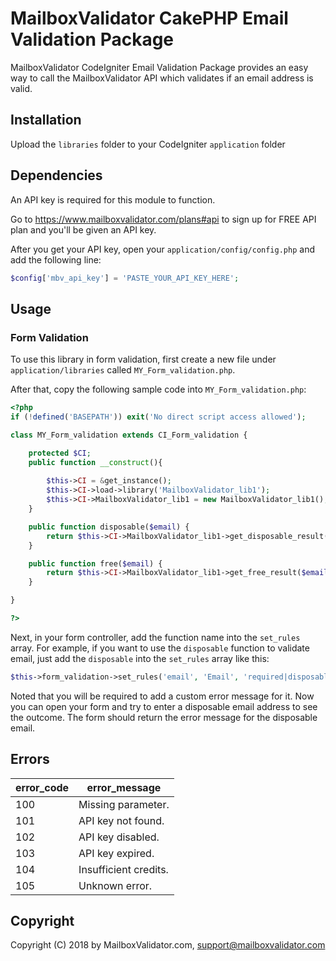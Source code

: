 # MailboxValidator CakePHP Email Validation Package

MailboxValidator CodeIgniter Email Validation Package provides an easy way to call the MailboxValidator API which validates if an email address is valid.



## Installation

Upload the ``libraries`` folder to your CodeIgniter ``application`` folder



## Dependencies

An API key is required for this module to function.

Go to https://www.mailboxvalidator.com/plans#api to sign up for FREE API plan and you'll be given an API key.

After you get your API key, open your ``application/config/config.php`` and add the following line:
```php
$config['mbv_api_key'] = 'PASTE_YOUR_API_KEY_HERE';
```



## Usage

### Form Validation

To use this library in form validation, first create a new file under ``application/libraries`` called ``MY_Form_validation.php``.

After that, copy the following sample code into ``MY_Form_validation.php``:
```php
<?php 
if (!defined('BASEPATH')) exit('No direct script access allowed');

class MY_Form_validation extends CI_Form_validation {

	protected $CI;
	public function __construct(){
    
        $this->CI = &get_instance();
		$this->CI->load->library('MailboxValidator_lib1');
		$this->CI->MailboxValidator_lib1 = new MailboxValidator_lib1();
	}

    public function disposable($email) {
		return $this->CI->MailboxValidator_lib1->get_disposable_result($email);
	}

    public function free($email) {
		return $this->CI->MailboxValidator_lib1->get_free_result($email);
	}

}

?>
```

Next, in your form controller, add the function name into the ``set_rules`` array. For example, if you want to use the ``disposable`` function to validate email, just add the ``disposable`` into the ``set_rules`` array like this:

```php
$this->form_validation->set_rules('email', 'Email', 'required|disposable', array('disposable' => 'A disposable email address is detected.'));
```

Noted that you will be required to add a custom error message for it. Now you can open your form and try to enter a disposable email address to see the outcome. The form should return the error message for the disposable email.





## Errors

| error_code | error_message         |
| ---------- | --------------------- |
| 100        | Missing parameter.    |
| 101        | API key not found.    |
| 102        | API key disabled.     |
| 103        | API key expired.      |
| 104        | Insufficient credits. |
| 105        | Unknown error.        |



## Copyright

Copyright (C) 2018 by MailboxValidator.com, support@mailboxvalidator.com
